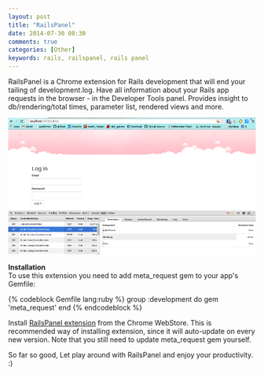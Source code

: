 ```yaml
---
layout: post
title: "RailsPanel"
date: 2014-07-30 08:30
comments: true
categories: [Other]
keywords: rails, railspanel, rails panel
---
```


<p>
  RailsPanel is a Chrome extension for Rails development that will end your tailing of development.log. Have all information about your Rails app requests in the browser - in the Developer Tools panel. Provides insight to db/rendering/total times, parameter list, rendered views and more.
</p>

<p>
  <a class="fancybox" href="/images/rails_panel.png"><img src="/images/rails_panel.png" width="680" /></a>
</p>

<p>
  <strong>Installation</strong><br/>
  To use this extension you need to add meta_request gem to your app's Gemfile:
</p>

{% codeblock Gemfile lang:ruby %}
group :development do
  gem 'meta_request'
end
{% endcodeblock %}

<p>
  Install <a href="https://chrome.google.com/webstore/detail/railspanel/gjpfobpafnhjhbajcjgccbbdofdckggg" target="_blank">RailsPanel extension</a> from the Chrome WebStore. This is recommended way of installing extension, since it will auto-update on every new version. Note that you still need to update meta_request gem yourself.
</p>

<p>
  So far so good, Let play around with RailsPanel and enjoy your productivity. :)
</p>